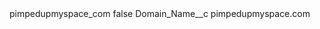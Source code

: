 <?xml version="1.0" encoding="UTF-8"?>
<CustomMetadata xmlns="http://soap.sforce.com/2006/04/metadata" xmlns:xsi="http://www.w3.org/2001/XMLSchema-instance" xmlns:xsd="http://www.w3.org/2001/XMLSchema">
    <label>pimpedupmyspace_com</label>
    <protected>false</protected>
    <values>
        <field>Domain_Name__c</field>
        <value xsi:type="xsd:string">pimpedupmyspace.com</value>
    </values>
</CustomMetadata>
